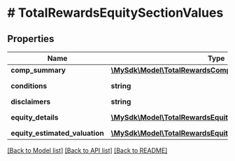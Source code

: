 # # TotalRewardsEquitySectionValues

## Properties

Name | Type | Description | Notes
------------ | ------------- | ------------- | -------------
**comp_summary** | [**\MySdk\Model\TotalRewardsCompSummaryValues**](TotalRewardsCompSummaryValues.md) |  | [optional]
**conditions** | **string** | Terms and conditions | [optional]
**disclaimers** | **string** | Disclaimers | [optional]
**equity_details** | [**\MySdk\Model\TotalRewardsEquityDetailsValues[]**](TotalRewardsEquityDetailsValues.md) | Equity details | [optional]
**equity_estimated_valuation** | [**\MySdk\Model\TotalRewardsEquityEstimatedValuationValues**](TotalRewardsEquityEstimatedValuationValues.md) |  | [optional]

[[Back to Model list]](../../README.md#models) [[Back to API list]](../../README.md#endpoints) [[Back to README]](../../README.md)
